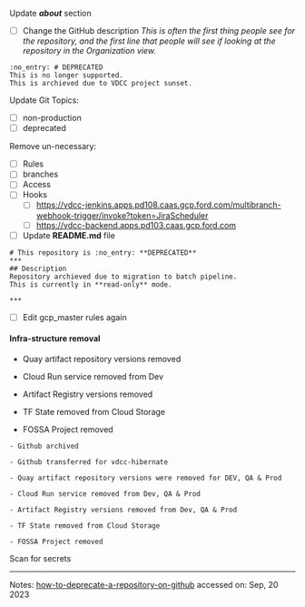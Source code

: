 

Update ***about*** section
- [ ] Change the GitHub description
	*This is often the first thing people see for the repository, and the first line that people will see if looking at the repository in the Organization view.*
```
:no_entry: # DEPRECATED
This is no longer supported.
This is archieved due to VDCC project sunset.
```
Update Git Topics:
- [ ] non-production
- [ ] deprecated

Remove un-necessary: 
- [ ] Rules
- [ ] branches
- [ ] Access
- [ ] Hooks
	- [ ] https://vdcc-jenkins.apps.pd108.caas.gcp.ford.com/multibranch-webhook-trigger/invoke?token=JiraScheduler
	- [ ] https://vdcc-backend.apps.pd103.caas.gcp.ford.com

- [ ] Update **README.md** file
```
# This repository is :no_entry: **DEPRECATED**
***
## Description
Repository archieved due to migration to batch pipeline.
This is currently in **read-only** mode.

***
```


- [ ] Edit gcp_master rules again

#### Infra-structure removal

- Quay artifact repository versions removed
    
- Cloud Run service removed from Dev
    
- Artifact Registry versions removed
    
- TF State removed from Cloud Storage
    
- FOSSA Project removed

```
- Github archived
    
- Github transferred for vdcc-hibernate
    
- Quay artifact repository versions were removed for DEV, QA & Prod
    
- Cloud Run service removed from Dev, QA & Prod
    
- Artifact Registry versions removed from Dev, QA & Prod
    
- TF State removed from Cloud Storage
    
- FOSSA Project removed
```


Scan for secrets



***

Notes:
[how-to-deprecate-a-repository-on-github](https://medium.com/maintainer-io/how-to-deprecate-a-repository-on-github-8f0ceb9155e) accessed on: Sep, 20 2023

